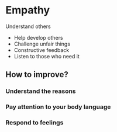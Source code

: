 # Empathy

Understand others

- Help develop others
- Challenge unfair things
- Constructive feedback
- Listen to those who need it

## How to improve?

### Understand the reasons

### Pay attention to your body language

### Respond to feelings